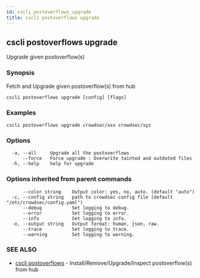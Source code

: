 ```yaml
---
id: cscli_postoverflows_upgrade
title: cscli postoverflows upgrade
---
```

## cscli postoverflows upgrade

Upgrade given postoverflow(s)

### Synopsis

Fetch and Upgrade given postoverflow(s) from hub

```
cscli postoverflows upgrade [config] [flags]
```

### Examples

```
cscli postoverflows upgrade crowdsec/xxx crowdsec/xyz
```

### Options

```
  -a, --all     Upgrade all the postoverflows
      --force   Force upgrade : Overwrite tainted and outdated files
  -h, --help    help for upgrade
```

### Options inherited from parent commands

```
      --color string    Output color: yes, no, auto. (default "auto")
  -c, --config string   path to crowdsec config file (default "/etc/crowdsec/config.yaml")
      --debug           Set logging to debug.
      --error           Set logging to error.
      --info            Set logging to info.
  -o, --output string   Output format: human, json, raw.
      --trace           Set logging to trace.
      --warning         Set logging to warning.
```

### SEE ALSO

* [cscli postoverflows](/cscli/cscli_postoverflows.md)	 - Install/Remove/Upgrade/Inspect postoverflow(s) from hub

